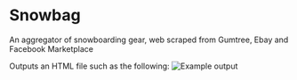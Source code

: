 # Snowbag
An aggregator of snowboarding gear, web scraped from Gumtree, Ebay and Facebook Marketplace

Outputs an HTML file such as the following:
![Example output](/webscrape/output-27jul)
